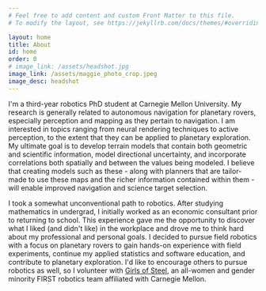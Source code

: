 ```yaml
---
# Feel free to add content and custom Front Matter to this file.
# To modify the layout, see https://jekyllrb.com/docs/themes/#overriding-theme-defaults

layout: home
title: About
id: home
order: 0
# image_link: /assets/headshot.jpg
image_link: /assets/maggie_photo_crop.jpeg
image_desc: headshot
---
```


I'm a third-year robotics PhD student at Carnegie Mellon University. My research is generally related to autonomous navigation for planetary rovers, especially perception and mapping as they pertain to navigation. I am interested in topics ranging from neural rendering techniques to active perception, to the extent that they can be applied to planetary exploration. My ultimate goal is to develop terrain models that contain both geometric and scientific information, model directional uncertainty, and incorporate correlations both spatially and between the values being modeled. I believe that creating models such as these - along with planners that are tailor-made to use these maps and the richer information contained within them - will enable improved navigation and science target selection.

I took a somewhat unconventional path to robotics. After studying mathematics in undergrad, I initially worked as an economic consultant prior to returning to school. This experience gave me the opportunity to discover what I liked (and didn't like) in the workplace and drove me to think hard about my professional and personal goals. I decided to pursue field robotics with a focus on planetary rovers to gain hands-on experience with field experiments, continue my applied statistics and software education, and contribute to planetary exploration. I'd like to encourage others to pursue robotics as well, so I volunteer with <a href="https://girlsofsteelrobotics.com/">Girls of Steel</a>, an all-women and gender minority FIRST robotics team affiliated with Carnegie Mellon.


<!-- This is the base Jekyll theme. You can find out more info about customizing your Jekyll theme, as well as basic Jekyll usage documentation at [jekyllrb.com](https://jekyllrb.com/)

You can find the source code for Minima at GitHub:
[jekyll][jekyll-organization] /
[minima](https://github.com/jekyll/minima)

You can find the source code for Jekyll at GitHub:
[jekyll][jekyll-organization] /
[jekyll](https://github.com/jekyll/jekyll)


[jekyll-organization]: https://github.com/jekyll -->

